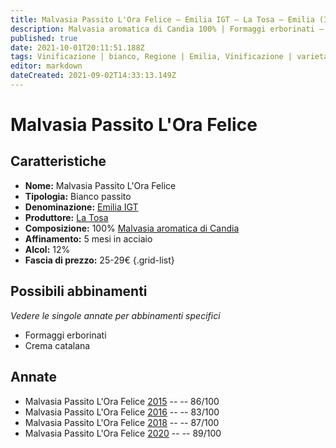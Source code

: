 ```yaml
---
title: Malvasia Passito L'Ora Felice – Emilia IGT – La Tosa – Emilia (IT) – 25-29€ – 2★-4★
description: Malvasia aromatica di Candia 100% | Formaggi erborinati – Crema catalana 
published: true
date: 2021-10-01T20:11:51.188Z
tags: Vinificazione | bianco, Regione | Emilia, Vinificazione | varietale, Vinificazione | passito, Valutazioni | 4 stelle, Vitigni | Malvasia di Candia aromatica, Prezzi | 25-29€, Alimento | formaggio, Alimento-dettagli | formaggi erborinati, Alimento | Crema catalana 
editor: markdown
dateCreated: 2021-09-02T14:33:13.149Z
---
```


# Malvasia Passito L'Ora Felice

## Caratteristiche
- **Nome:** Malvasia Passito L'Ora Felice
- **Tipologia:** Bianco passito
- **Denominazione:** [Emilia IGT](/denominazioni/Italia/Emilia/IGT/Emilia)
- **Produttore:** [La Tosa](/produttori/Italia/Emilia/La-Tosa) 
- **Composizione:** 100% [Malvasia aromatica di Candia](/vitigni/Italia/bacca-bianca/malvasia-di-candia-aromatica)
- **Affinamento:** 5 mesi in acciaio
- **Alcol:** 12%
- **Fascia di prezzo:** 25-29€
{.grid-list}

## Possibili abbinamenti
*Vedere le singole annate per abbinamenti specifici*

- Formaggi erborinati
- Crema catalana


## Annate
- Malvasia Passito L'Ora Felice [2015](/vini/Italia/Emilia/La-Tosa/Malvasia-Passito-L-Ora-Felice/2015) -- <span class="star-3"></span> -- 86/100
- Malvasia Passito L'Ora Felice [2016](/vini/Italia/Emilia/La-Tosa/Malvasia-Passito-L-Ora-Felice/2016) -- <span class="star-2"></span> -- 83/100
- Malvasia Passito L'Ora Felice [2018](/vini/Italia/Emilia/La-Tosa/Malvasia-Passito-L-Ora-Felice/2018) -- <span class="star-3"></span> -- 87/100
- Malvasia Passito L'Ora Felice [2020](/vini/Italia/Emilia/La-Tosa/Malvasia-Passito-L-Ora-Felice/2020) -- <span class="star-4"></span> -- 89/100

